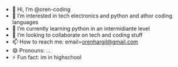 - 👋 Hi, I’m @oren-coding
- 👀 I’m interested in tech electronics and python and athor coding languages
- 🌱 I’m currently learning python in an intermidiante level
- 💞️ I’m looking to collaborate on tech and coding stuff
- 📫 How to reach me: email=orenhargil@gmail.com
- 😄 Pronouns: ...
- ⚡ Fun fact: im in highschool

<!---
oren-coding/oren-coding is a ✨ special ✨ repository because its `README.md` (this file) appears on your GitHub profile.
You can click the Preview link to take a look at your changes.
--->
